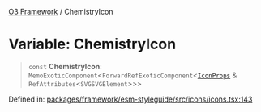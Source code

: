 [O3 Framework](../API.md) / ChemistryIcon

# Variable: ChemistryIcon

> `const` **ChemistryIcon**: `MemoExoticComponent`\<`ForwardRefExoticComponent`\<[`IconProps`](../type-aliases/IconProps.md) & `RefAttributes`\<`SVGSVGElement`\>\>\>

Defined in: [packages/framework/esm-styleguide/src/icons/icons.tsx:143](https://github.com/its-kios09/openmrs-esm-core/blob/main/packages/framework/esm-styleguide/src/icons/icons.tsx#L143)
